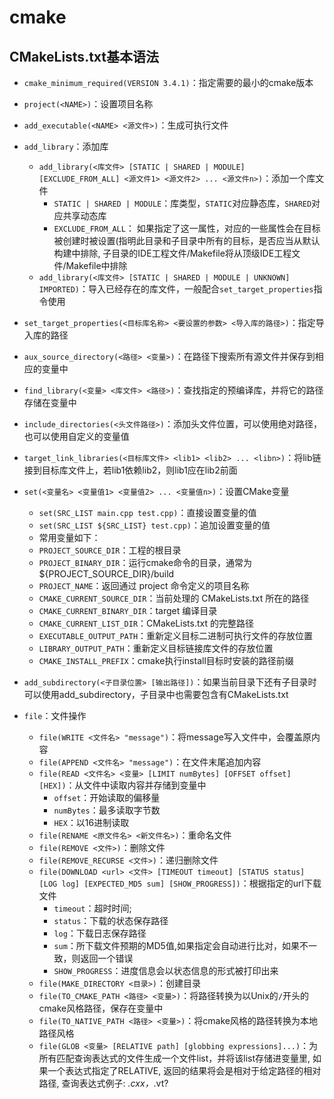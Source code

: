 # cmake

## CMakeLists.txt基本语法

* `cmake_minimum_required(VERSION 3.4.1)`：指定需要的最小的cmake版本

* `project(<NAME>)`：设置项目名称

* `add_executable(<NAME> <源文件>)`：生成可执行文件

* `add_library`：添加库
    * `add_library(<库文件> [STATIC | SHARED | MODULE] [EXCLUDE_FROM_ALL] <源文件1> <源文件2> ... <源文件n>)`：添加一个库文件
        * `STATIC | SHARED | MODULE`：库类型，`STATIC`对应静态库，`SHARED`对应共享动态库
        * `EXCLUDE_FROM_ALL`： 如果指定了这一属性，对应的一些属性会在目标被创建时被设置(指明此目录和子目录中所有的目标，是否应当从默认构建中排除, 子目录的IDE工程文件/Makefile将从顶级IDE工程文件/Makefile中排除
    * `add_library(<库文件> [STATIC | SHARED | MODULE | UNKNOWN] IMPORTED)`：导入已经存在的库文件，一般配合`set_target_properties`指令使用

* `set_target_properties(<目标库名称> <要设置的参数> <导入库的路径>)`：指定导入库的路径

* `aux_source_directory(<路径> <变量>)`：在路径下搜索所有源文件并保存到相应的变量中

* `find_library(<变量> <库文件> <路径>)`：查找指定的预编译库，并将它的路径存储在变量中

* `include_directories(<头文件路径>)`：添加头文件位置，可以使用绝对路径，也可以使用自定义的变量值

* `target_link_libraries(<目标库文件> <lib1> <lib2> ... <libn>)`：将lib链接到目标库文件上，若lib1依赖lib2，则lib1应在lib2前面

* `set(<变量名> <变量值1> <变量值2> ... <变量值n>)`：设置CMake变量
    * `set(SRC_LIST main.cpp test.cpp)`：直接设置变量的值
    * `set(SRC_LIST ${SRC_LIST} test.cpp)`：追加设置变量的值
    * 常用变量如下：
    * `PROJECT_SOURCE_DIR`：工程的根目录
    * `PROJECT_BINARY_DIR`：运行cmake命令的目录，通常为${PROJECT_SOURCE_DIR}/build
    * `PROJECT_NAME`：返回通过 project 命令定义的项目名称
    * `CMAKE_CURRENT_SOURCE_DIR`：当前处理的 CMakeLists.txt 所在的路径
    * `CMAKE_CURRENT_BINARY_DIR`：target 编译目录
    * `CMAKE_CURRENT_LIST_DIR`：CMakeLists.txt 的完整路径
    * `EXECUTABLE_OUTPUT_PATH`：重新定义目标二进制可执行文件的存放位置
    * `LIBRARY_OUTPUT_PATH`：重新定义目标链接库文件的存放位置
    * `CMAKE_INSTALL_PREFIX`：cmake执行install目标时安装的路径前缀

* `add_subdirectory(<子目录位置> [输出路径])`：如果当前目录下还有子目录时可以使用add_subdirectory，子目录中也需要包含有CMakeLists.txt

* `file`：文件操作
    * `file(WRITE <文件名> "message")`：将message写入文件中，会覆盖原内容
    * `file(APPEND <文件名> "message")`：在文件末尾追加内容
    * `file(READ <文件名> <变量> [LIMIT numBytes] [OFFSET offset] [HEX])`：从文件中读取内容并存储到变量中
        * `offset`：开始读取的偏移量
        * `numBytes`：最多读取字节数
        * `HEX`：以16进制读取
    * `file(RENAME <原文件名> <新文件名>)`：重命名文件
    * `file(REMOVE <文件>)`：删除文件
    * `file(REMOVE_RECURSE <文件>)`：递归删除文件
    * `file(DOWNLOAD <url> <文件> [TIMEOUT timeout] [STATUS status] [LOG log] [EXPECTED_MD5 sum] [SHOW_PROGRESS])`：根据指定的url下载文件
        * `timeout`：超时时间;
        * `status`：下载的状态保存路径
        * `log`：下载日志保存路径
        * `sum`：所下载文件预期的MD5值,如果指定会自动进行比对，如果不一致，则返回一个错误
        * `SHOW_PROGRESS`：进度信息会以状态信息的形式被打印出来
    * `file(MAKE_DIRECTORY <目录>)`：创建目录
    * `file(TO_CMAKE_PATH <路径> <变量>)`：将路径转换为以Unix的`/`开头的cmake风格路径，保存在变量中
    * `file(TO_NATIVE_PATH <路径> <变量>)`：将cmake风格的路径转换为本地路径风格
    * `file(GLOB <变量> [RELATIVE path] [globbing expressions]...)`：为所有匹配查询表达式的文件生成一个文件list，并将该list存储进变量里, 如果一个表达式指定了RELATIVE, 返回的结果将会是相对于给定路径的相对路径, 查询表达式例子: *.cxx，*.vt?
